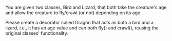 You are given two classes, Bird and Lizard, that both take the creature's age and allow the creature to fly/crawl (or not) depending on its age.

Please create a decorator called Dragon that acts as both a bird and a lizard, i.e., it has an age value and can both fly() and crawl(), reusing the original classes' functionality.